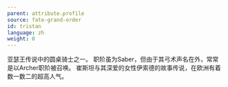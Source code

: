 ```yaml
---
parent: attribute.profile
source: fate-grand-order
id: tristan
language: zh
weight: 0
---
```


亚瑟王传说中的圆桌骑士之一。
职阶虽为Saber，但由于其弓术声名在外，常常是以Archer职阶被召唤。
崔斯坦与其深爱的女性伊索德的故事传说，在欧洲有着数一数二的超高人气。
